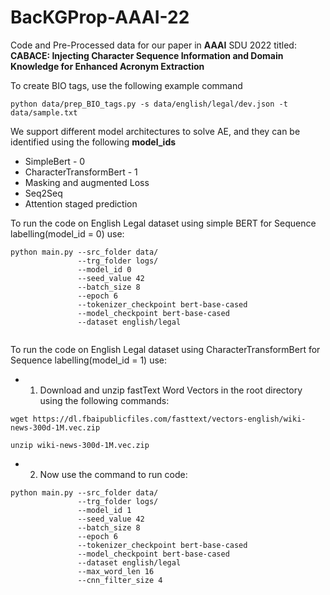 # BacKGProp-AAAI-22
Code and Pre-Processed data for our paper in **AAAI** SDU 2022 titled: **CABACE: Injecting Character Sequence Information and Domain Knowledge for Enhanced Acronym Extraction**

To create BIO tags, use the following  example command

```python data/prep_BIO_tags.py -s data/english/legal/dev.json -t   data/sample.txt```

We support different model architectures to solve AE, and they can be identified using the following **model_ids**

* SimpleBert - 0
* CharacterTransformBert - 1
* Masking and augmented Loss
* Seq2Seq
* Attention staged prediction


To run the code on English Legal dataset using simple BERT for Sequence labelling(model_id = 0) use:

```
python main.py --src_folder data/
               --trg_folder logs/
               --model_id 0
               --seed_value 42
               --batch_size 8
               --epoch 6
               --tokenizer_checkpoint bert-base-cased
               --model_checkpoint bert-base-cased
               --dataset english/legal
     
 ```
 
 To run the code on English Legal dataset using CharacterTransformBert for Sequence labelling(model_id = 1) use:
 
 * 1) Download and unzip fastText Word Vectors in the root directory using the following commands:
  ``` 
  wget https://dl.fbaipublicfiles.com/fasttext/vectors-english/wiki-news-300d-1M.vec.zip  
  ```
  ```
  unzip wiki-news-300d-1M.vec.zip
  ```
 * 2) Now use the command to run code:

```
python main.py --src_folder data/
               --trg_folder logs/
               --model_id 1
               --seed_value 42
               --batch_size 8
               --epoch 6
               --tokenizer_checkpoint bert-base-cased
               --model_checkpoint bert-base-cased
               --dataset english/legal
               --max_word_len 16
               --cnn_filter_size 4
     
 ```


